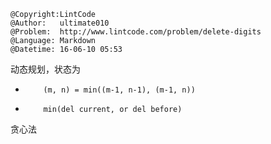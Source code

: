 ```
@Copyright:LintCode
@Author:   ultimate010
@Problem:  http://www.lintcode.com/problem/delete-digits
@Language: Markdown
@Datetime: 16-06-10 05:53
```

动态规划，状态为
*         (m, n) = min((m-1, n-1), (m-1, n))
*         min(del current, or del before)


贪心法
